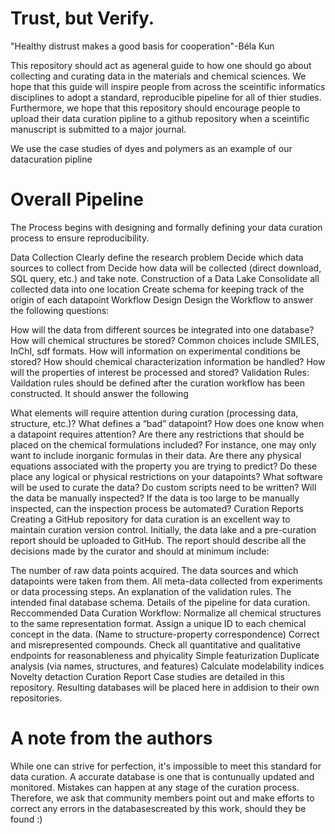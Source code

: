 # Trust, but Verify.

"Healthy distrust makes a good basis for cooperation"-Béla Kun


This repository should act as ageneral guide to how one should go about collecting and curating data in the materials and chemical sciences.
We hope that this guide will inspire people from across the sceintific informatics disciplines to adopt a standard, reproducible pipeline for all of thier studies. Furthermore, we hope that this repository should encourage people to upload their data curation pipline to a github repository when a sceintific manuscript is submitted to a major journal.

We use the case studies of dyes and polymers as an example of our datacuration pipline

# Overall Pipeline

The Process begins with designing and formally defining your data curation process to ensure reproducibility.

Data Collection
Clearly define the research problem
Decide which data sources to collect from
Decide how data will be collected (direct download, SQL query, etc.) and take note.
Construction of a Data Lake
Consolidate all collected data into one location
Create schema for keeping track of the origin of each datapoint
Workflow Design
Design the Workflow to answer the following questions:

How will the data from different sources be integrated into one database?
How will chemical structures be stored? Common choices include SMILES, InChI, sdf formats.
How will information on experimental conditions be stored?
How should chemical characterization information be handled?
How will the properties of interest be processed and stored?
Validation Rules:
Vaildation rules should be defined after the curation workflow has been constructed. It should answer the following

What elements will require attention during curation (processing data, structure, etc.)?
What defines a “bad” datapoint? How does one know when a datapoint requires attention?
Are there any restrictions that should be placed on the chemical formulations included? For instance, one may only want to include inorganic formulas in their data.
Are there any physical equations associated with the property you are trying to predict? Do these place any logical or physical restrictions on your datapoints?
What software will be used to curate the data? Do custom scripts need to be written?
Will the data be manually inspected?
If the data is too large to be manually inspected, can the inspection process be automated?
Curation Reports
Creating a GitHub repository for data curation is an excellent way to maintain curation version control. Initially, the data lake and a pre-curation report should be uploaded to GitHub. The report should describe all the decisions made by the curator and should at minimum include:

The number of raw data points acquired.
The data sources and which datapoints were taken from them.
All meta-data collected from experiments or data processing steps.
An explanation of the validation rules.
The intended final database schema.
Details of the pipeline for data curation.
Reccommended Data Curation Workflow:
Normalize all chemical structures to the same representation format.
Assign a unique ID to each chemical concept in the data. (Name to structure-property correspondence)
Correct and misrepresented compounds.
Check all quantitative and qualitative endpoints for reasonableness and phyicality
Simple featurization
Duplicate analysis (via names, structures, and features)
Calculate modelability indices
Novelty detaction
Curation Report
Case studies are detailed in this repository. Resulting databases will be placed here in addision to their own repositories. 


# **A note from the authors**


While one can strive for perfection, it's impossible to meet this standard for data curation. A accurate database is one that is contunually updated and monitored.
Mistakes can happen at any stage of the curation process. Therefore, we ask that community members point out and make efforts to correct any errors in the databasescreated by this work, should they be found :)
